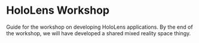 # HoloLens Workshop

Guide for the workshop on developing HoloLens applications.  By the end of the workshop, we will have developed a shared
mixed reality space thingy.
